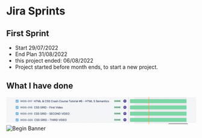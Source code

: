 

# Jira Sprints
## First Sprint
* Start 29/07/2022  
* End Plan 31/08/2022
* this project ended: 06/08/2022
* Project started before month ends, to start a new project.


## What I have done
![Begin Banner](fullSprint.png)
![Begin Banner](burnup.png)

